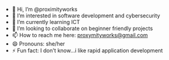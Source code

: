 - 👋 Hi, I’m @proximityworks
- 👀 I’m interested in software development and cybersecurity 
- 🌱 I’m currently learning ICT
- 💞️ I’m looking to collaborate on beginner friendly projects
- 📫 How to reach me here: proxymityworks@gmail.com
- 😄 Pronouns: she/her
- ⚡ Fun fact: I don't know...i like rapid application development

<!---
Hopendo/Hopendo is a ✨ special ✨ repository because its `README.md` (this file) appears on your GitHub profile.
You can click the Preview link to take a look at your changes.
--->

